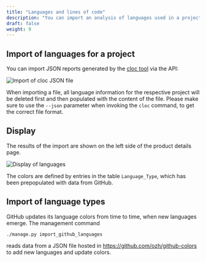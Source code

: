```yaml
---
title: "Languages and lines of code"
description: "You can import an analysis of languages used in a project, including lines of code."
draft: false
weight: 9
---
```


## Import of languages for a project

You can import JSON reports generated by the [cloc tool](https://github.com/AlDanial/cloc) via the API:

![Import of cloc JSON file](../../images/languages_api.png)

When importing a file, all language information for the respective project will be deleted first and then populated with the content of the file.
Please make sure to use the `--json` parameter when invoking the `cloc` command, to get the correct file format.

## Display

The results of the import are shown on the left side of the product details page.

![Display of languages](../../images/languages_ui.png)

The colors are defined by entries in the table `Language_Type`, which has been prepopulated with data from GitHub.

## Import of language types

GitHub updates its language colors from time to time, when new languages emerge. The management command

`./manage.py import_github_languages`

reads data from a JSON file hosted in https://github.com/ozh/github-colors to add new languages and update colors.
